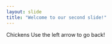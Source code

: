 ```yaml
---
layout: slide
title: "Welcome to our second slide!"
---
```

Chickens
Use the left arrow to go back!
